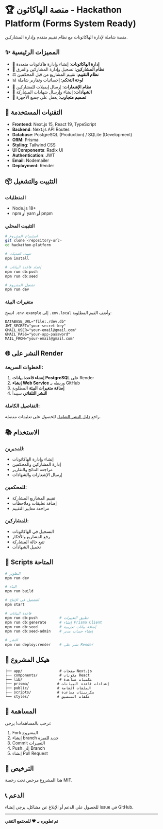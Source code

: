 # 🏆 منصة الهاكاثون - Hackathon Platform (Forms System Ready)

منصة شاملة لإدارة الهاكاثونات مع نظام تقييم متقدم وإدارة المشاركين.

## ✨ المميزات الرئيسية

- 🎯 **إدارة الهاكاثونات**: إنشاء وإدارة هاكاثونات متعددة
- 👥 **نظام المشاركين**: تسجيل وإدارة المشاركين والفرق
- ⚖️ **نظام التقييم**: تقييم المشاريع من قبل المحكمين
- 📊 **لوحة التحكم**: إحصائيات وتقارير شاملة
- 📧 **نظام الإشعارات**: إرسال إيميلات للمشاركين
- 🏅 **الشهادات**: إنشاء وإرسال شهادات المشاركة
- 📱 **تصميم متجاوب**: يعمل على جميع الأجهزة

## 🚀 التقنيات المستخدمة

- **Frontend**: Next.js 15, React 19, TypeScript
- **Backend**: Next.js API Routes
- **Database**: PostgreSQL (Production) / SQLite (Development)
- **ORM**: Prisma
- **Styling**: Tailwind CSS
- **UI Components**: Radix UI
- **Authentication**: JWT
- **Email**: Nodemailer
- **Deployment**: Render

## 📦 التثبيت والتشغيل

### المتطلبات
- Node.js 18+
- npm أو yarn أو pnpm

### التثبيت المحلي

```bash
# استنساخ المشروع
git clone <repository-url>
cd hackathon-platform

# تثبيت التبعيات
npm install

# إعداد قاعدة البيانات
npm run db:push
npm run db:seed

# تشغيل المشروع
npm run dev
```

### متغيرات البيئة

انسخ `.env.example` إلى `.env.local` وأضف القيم المطلوبة:

```env
DATABASE_URL="file:./dev.db"
JWT_SECRET="your-secret-key"
GMAIL_USER="your-email@gmail.com"
GMAIL_PASS="your-app-password"
MAIL_FROM="your-email@gmail.com"
```

## 🌐 النشر على Render

### الخطوات السريعة:

1. **إنشاء قاعدة بيانات PostgreSQL** على Render
2. **إنشاء Web Service** وربطه بـ GitHub
3. **إضافة متغيرات البيئة** المطلوبة
4. **النشر التلقائي** سيبدأ

### التفاصيل الكاملة:
راجع [دليل النشر الشامل](./DEPLOYMENT_GUIDE.md) للحصول على تعليمات مفصلة.

## 📚 الاستخدام

### للمديرين:
- إنشاء وإدارة الهاكاثونات
- إدارة المشاركين والمحكمين
- مراجعة النتائج والتقارير
- إرسال الإشعارات والشهادات

### للمحكمين:
- تقييم المشاريع المشاركة
- إضافة تعليقات وملاحظات
- مراجعة معايير التقييم

### للمشاركين:
- التسجيل في الهاكاثونات
- رفع المشاريع والأفكار
- تتبع حالة المشاركة
- تحميل الشهادات

## 🔧 Scripts المتاحة

```bash
# التطوير
npm run dev

# البناء
npm run build

# التشغيل في الإنتاج
npm start

# قاعدة البيانات
npm run db:push          # تطبيق التغييرات
npm run db:generate      # إنشاء Prisma Client
npm run db:seed          # إضافة بيانات تجريبية
npm run db:seed-admin    # إنشاء حساب مدير

# النشر
npm run deploy:render    # نشر على Render
```

## 📁 هيكل المشروع

```
├── app/                 # صفحات Next.js
├── components/          # مكونات React
├── lib/                 # مكتبات مساعدة
├── prisma/             # إعدادات قاعدة البيانات
├── public/             # الملفات العامة
├── scripts/            # سكريبتات مساعدة
└── styles/             # ملفات التنسيق
```

## 🤝 المساهمة

نرحب بالمساهمات! يرجى:

1. Fork المشروع
2. إنشاء branch جديد للميزة
3. Commit التغييرات
4. Push إلى Branch
5. إنشاء Pull Request

## 📄 الترخيص

هذا المشروع مرخص تحت رخصة MIT.

## 📞 الدعم

للحصول على الدعم أو الإبلاغ عن مشاكل، يرجى إنشاء Issue في GitHub.

---

**تم تطويره بـ ❤️ للمجتمع التقني**
